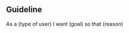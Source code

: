 
## Guideline
As a (type of user) I want (goal) so that (reason)


<!--stackedit_data:
eyJoaXN0b3J5IjpbMTQxNzQyMjA4OV19
-->